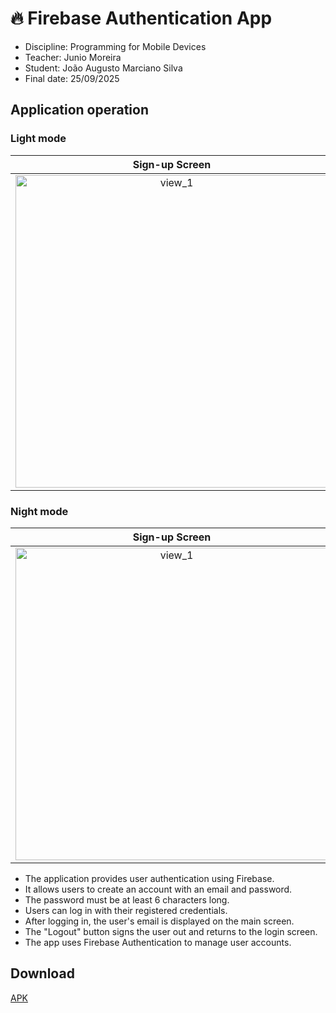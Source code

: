# 🔥 Firebase Authentication App
  - Discipline: Programming for Mobile Devices
  - Teacher: Junio Moreira
  - Student: João Augusto Marciano Silva
  - Final date: 25/09/2025

## Application operation

### Light mode
| Sign-up Screen | Sign-in Screen | Authenticated Screen |
|:---:|:---:|:---:|
| <img height="500" alt="view_1" src="https://github.com/user-attachments/assets/9d9446fd-ece5-42c6-ba2c-cfb1900f780b" /> | <img height="500" alt="view_2" src="https://github.com/user-attachments/assets/0c8e645d-f9be-4d0e-9255-0858f2f52fe5" /> | <img height="500" alt="view_1" src="https://github.com/user-attachments/assets/96884e76-fe4d-4319-b676-66eeda562456" /> |

### Night mode
| Sign-up Screen | Sign-in Screen | Authenticated Screen |
|:---:|:---:|:---:|
| <img height="500" alt="view_1" src="https://github.com/user-attachments/assets/31dee471-91ae-41a5-b6bd-3b9d65f516bf" /> | <img height="500" alt="view_3" src="https://github.com/user-attachments/assets/8626454b-51ff-4568-b4f8-b873dbe148c9" /> | <img height="500" alt="view_3" src="https://github.com/user-attachments/assets/67fc2725-6512-41b5-99d9-4eb81e2e1605" /> |

  - The application provides user authentication using Firebase.
  - It allows users to create an account with an email and password.
  - The password must be at least 6 characters long.
  - Users can log in with their registered credentials.
  - After logging in, the user's email is displayed on the main screen.
  - The "Logout" button signs the user out and returns to the login screen.
  - The app uses Firebase Authentication to manage user accounts.

## Download

[APK](https://github.com/joaomarcianodev/DM-Prova1/blob/main/AutenticacaoFirebase-v1.0.apk)
